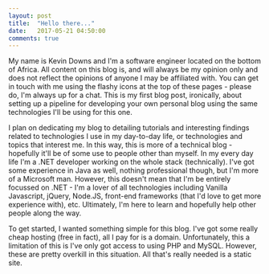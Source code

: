 ```yaml
---
layout: post
title:  "Hello there..."
date:   2017-05-21 04:50:00
comments: true
---
```


My name is Kevin Downs and I'm a software engineer located on the bottom of Africa. All content on this blog is, and will always be my opinion only and does not reflect the opinions of anyone I may be affiliated with. You can get in touch with me using the flashy icons at the top of these pages - please do, I'm always up for a chat. This is my first blog post, ironically, about setting up a pipeline for developing your own personal blog using the same technologies I'll be using for this one. 

I plan on dedicating my blog to detailing tutorials and interesting findings related to technologies I use in my day-to-day life, or technologies and topics that interest me. In this way, this is more of a technical blog - hopefully it'll be of some use to people other than myself. In my every day life I'm a .NET developer working on the whole stack (technically). I've got some experience in Java as well, nothing professional though, but I'm more of a Microsoft man. However, this doesn't mean that I'm be entirely focussed on .NET - I'm a lover of all technologies including Vanilla Javascript, jQuery, Node.JS, front-end frameworks (that I'd love to get more experience with), etc. Ultimately, I'm here to learn and hopefully help other people along the way.

To get started, I wanted something simple for this blog. I've got some really cheap hosting (free in fact), all I pay for is a domain. Unfortunately, this a limitation of this is I've only got access to using PHP and MySQL. However, these are pretty overkill in this situation. All that's really needed is a static site. 